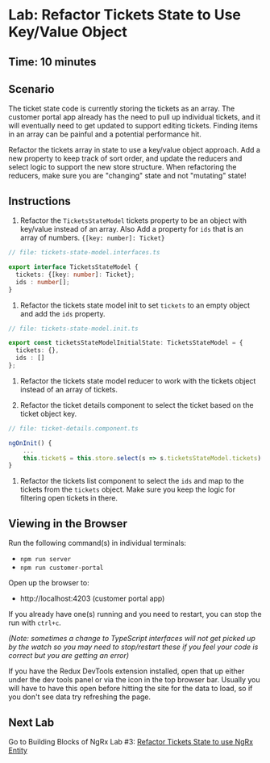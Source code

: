 # Lab: Refactor Tickets State to Use Key/Value Object

## Time: 10 minutes

## Scenario
The ticket state code is currently storing the tickets as an array. The customer portal app already has the need to pull up individual tickets, and it will eventually need to get updated to support editing tickets. Finding items in an array can be painful and a potential performance hit.

Refactor the tickets array in state to use a key/value object approach. Add a new property to keep track of sort order, and update the reducers and select logic to support the new store structure. When refactoring the reducers, make sure you are "changing" state and not "mutating" state!

## Instructions
1. Refactor the `TicketsStateModel` tickets property to be an object with key/value instead of an array. Also  Add a property for `ids` that is an array of numbers.
`{[key: number]: Ticket}`

  ```ts
  // file: tickets-state-model.interfaces.ts

  export interface TicketsStateModel {
    tickets: {[key: number]: Ticket};
    ids : number[];
  }
  ```

1. Refactor the tickets state model init to set `tickets` to an empty object and add the `ids` property.

  ```ts
  // file: tickets-state-model.init.ts

  export const ticketsStateModelInitialState: TicketsStateModel = {
    tickets: {},
    ids : []
  };
  ```
  
1. Refactor the tickets state model reducer to work with the tickets object instead of an array of tickets.

1. Refactor the ticket details component to select the ticket based on the ticket object key.

```ts
// file: ticket-details.component.ts

ngOnInit() {
    ...
    this.ticket$ = this.store.select(s => s.ticketsStateModel.tickets).pipe(map(tickets => tickets[id]));
}
```

1. Refactor the tickets list component to select the `ids` and map to the tickets from the `tickets` object. Make sure you keep the logic for filtering open tickets in there.


## Viewing in the Browser
Run the following command(s) in individual terminals:
- `npm run server`
- `npm run customer-portal`

Open up the browser to:
- http://localhost:4203 (customer portal app)

If you already have one(s) running and you need to restart, you can stop the run with `ctrl+c`.

*(Note: sometimes a change to TypeScript interfaces will not get picked up by the watch so you may need to stop/restart these if you feel your code is correct but you are getting an error)*

If you have the Redux DevTools extension installed, open that up either under the dev tools panel or via the icon in the top browser bar. Usually you will have to have this open before hitting the site for the data to load, so if you don't see data try refreshing the page.

## Next Lab
Go to Building Blocks of NgRx Lab #3: [Refactor Tickets State to use NgRx Entity](lab-3.md)
